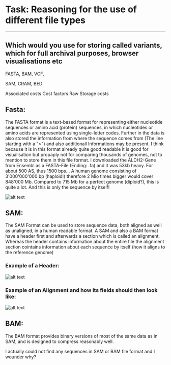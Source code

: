 # Task: Reasoning for the use of different file types
---
## Which would you use for storing called variants, which for full archival purposes, browser visualisations etc

FASTA, BAM, VCF, 

SAM, CRAM, BED

Associated costs
Cost factors
Raw Storage costs

## Fasta:
The FASTA format is a text-based format for representing either nucleotide sequences or amino acid (protein) sequences, in which nucleotides or amino acids are represented using single-letter codes. Further in the data is also stored the information from where the sequence comes from (The line starting with a ">") and also additionall Informations may be present.
I think because it is in this format already quite good readable it is good for visualisation but propaply not for comparing thousands of genomes, not to mention to store them in this file format.
I downloaded the ALDH2-Gene from Ensembl as a FASTA-File (Ending: .fa) and it was 53kb heavy. For about 500 AS, thus 1500 bps... A human genome consisting of 3'000'000'000 bp (haploid!) therefore 2 Mio times bigger would cover 848'000 Mb. Compared to 715 Mb for a perfect genome (diploid?), this is quite a lot. And this is only the sequence by itself!

![alt text](https://github.com/compbiozurich/UZH-BIO392/blob/master/course-results/2020/Jerome-Sepin/FASTA_ALDH2.png)

## SAM:
The SAM Format can be used to store sequence data, both aligned as well as unaligned, in a human readable format.
A SAM and also a BAM format have a header first and afterwards a section which is called an alignment. Whereas the header contains information about the entire file the alignment section cointains information about each sequence by itself (how it aligns to the reference genome)

### Example of a Header:
![alt text](https://github.com/compbiozurich/UZH-BIO392/blob/master/course-results/2020/Jerome-Sepin/Header_Example.png)
### Example of an Alignment and how its fields should then look like:
![alt text](https://github.com/compbiozurich/UZH-BIO392/blob/master/course-results/2020/Jerome-Sepin/Alignment_Example.png)

## BAM:

The BAM format provides binary versions of most of the same data as in SAM, and is designed to compress reasonably well. 

I actually could not find any sequences in SAM or BAM file format and I wounder why?
